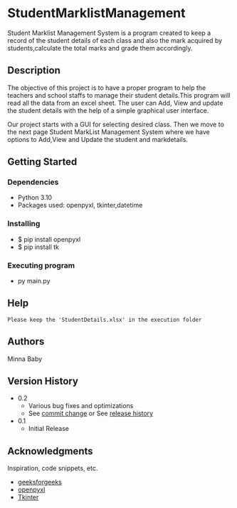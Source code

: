 # StudentMarklistManagement

Student Marklist Management System is a program created to keep a record of the student details of each 
class and also the mark acquired by students,calculate the total marks and grade them accordingly.


## Description
The objective of this project is to have a proper program to help the teachers and school staffs to manage 
their student details.This program will read all the data from an excel sheet. The user can Add, View and 
update the student details with the help of a simple graphical user interface. 

Our project starts with a GUI for selecting desired class.
Then we move to the next page Student MarkList Management System where we have options to Add,View and Update the student and markdetails.



## Getting Started

### Dependencies

* Python 3.10
* Packages used: openpyxl, tkinter,datetime

### Installing

* $ pip install openpyxl
* $ pip install tk

### Executing program

* py main.py


## Help

```
Please keep the 'StudentDetails.xlsx' in the execution folder
```

## Authors

Minna Baby  


## Version History

* 0.2
    * Various bug fixes and optimizations
    * See [commit change]() or See [release history]()
* 0.1
    * Initial Release


## Acknowledgments

Inspiration, code snippets, etc.
* [geeksforgeeks](https://www.geeksforgeeks.org/python-programming-language/?ref=shm)
* [openpyxl](https://openpyxl.readthedocs.io/en/stable/)
* [Tkinter](https://tkdocs.com/tutorial/index.html)
